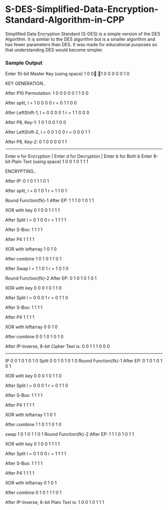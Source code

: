 # S-DES-Simplified-Data-Encryption-Standard-Algorithm-in-CPP
Simplified Data Encryption Standard (S-DES) is a simple version of the DES Algorithm. It is similar to the DES algorithm but is a smaller algorithm and has fewer parameters than DES. It was made for educational purposes so that understanding DES would become simpler.
### Sample Output
Enter 10-bit Master Key (using space)
1 0 0 1 0 0 0 0 0 1 0

KEY GENERATION..

After P10 Permutation: 1 0 0 0 0 0 1 1 0 0 

After split, 
l = 1 0 0 0 0 
r = 0 1 1 0 0 

After LeftShift-1, 
l = 0 0 0 0 1 
r = 1 1 0 0 0 

After P8, Key-1: 1 0 1 0 0 1 0 0 

After LeftShift-2, 
l = 0 0 1 0 0 
r = 0 0 0 1 1 

After P8, Key-2: 0 1 0 0 0 0 1 1 
_____________________________________________________________________________

Enter e for Encryption | Enter d for Decryption | Enter b for Both
b
Enter 8-bit Plain Text (using space)
1 0 0 1 0 1 1 1

ENCRYPTING..

After IP: 0 1 0 1 1 1 0 1 

After split, 
l = 0 1 0 1 
r = 1 1 0 1 

Round Function(fk)-1
After EP: 1 1 1 0 1 0 1 1 

XOR with key
0 1 0 0 1 1 1 1 

After Split
l = 0 1 0 0 
r = 1 1 1 1 

After S-Box: 1 1 1 1 

After P4
1 1 1 1 

XOR with leftarray
1 0 1 0 

After combine
1 0 1 0 1 1 0 1 

After Swap
l = 1 1 0 1 
r = 1 0 1 0 

Round Function(fk)-2
After EP: 0 1 0 1 0 1 0 1 

XOR with key
0 0 0 1 0 1 1 0 

After Split
l = 0 0 0 1 
r = 0 1 1 0 

After S-Box: 1 1 1 1 

After P4
1 1 1 1 

XOR with leftarray
0 0 1 0 

After combine
0 0 1 0 1 0 1 0 

After IP-Inverse, 8-bit Cipher Text is: 
0 0 1 1 1 0 0 0 
_____________________________________________________________________________
IP
0 0 1 0 1 0 1 0 
Split
0 0 1 0 
1 0 1 0 
Round Function(fk)-1
After EP: 0 1 0 1 0 1 0 1 

XOR with key
0 0 0 1 0 1 1 0 

After Split
l = 0 0 0 1 
r = 0 1 1 0 

After S-Box: 1 1 1 1 

After P4
1 1 1 1 

XOR with leftarray
1 1 0 1 

After combine
1 1 0 1 1 0 1 0 

swap
1 0 1 0 
1 1 0 1 
Round Function(fk)-2
After EP: 1 1 1 0 1 0 1 1 

XOR with key
0 1 0 0 1 1 1 1 

After Split
l = 0 1 0 0 
r = 1 1 1 1 

After S-Box: 1 1 1 1 

After P4
1 1 1 1 

XOR with leftarray
0 1 0 1 

After combine
0 1 0 1 1 1 0 1 

After IP-Inverse, 8-bit Plain Text is: 
1 0 0 1 0 1 1 1 
